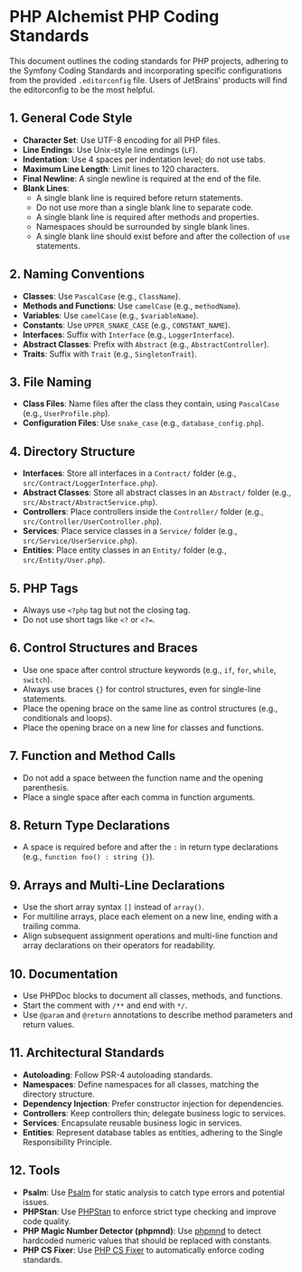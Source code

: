 # PHP Alchemist PHP Coding Standards

This document outlines the coding standards for PHP projects, adhering to the Symfony Coding Standards and incorporating
specific configurations from the provided `.editorconfig` file. Users of JetBrains' products will find the editorconfig 
to be the most helpful.

## **1. General Code Style**

- **Character Set**: Use UTF-8 encoding for all PHP files.
- **Line Endings**: Use Unix-style line endings (`LF`).
- **Indentation**: Use 4 spaces per indentation level; do not use tabs.
- **Maximum Line Length**: Limit lines to 120 characters.
- **Final Newline**: A single newline is required at the end of the file.
- **Blank Lines**:
    - A single blank line is required before return statements.
    - Do not use more than a single blank line to separate code.
    - A single blank line is required after methods and properties.
    - Namespaces should be surrounded by single blank lines.
    - A single blank line should exist before and after the collection of `use` statements.

## **2. Naming Conventions**

- **Classes**: Use `PascalCase` (e.g., `ClassName`).
- **Methods and Functions**: Use `camelCase` (e.g., `methodName`).
- **Variables**: Use `camelCase` (e.g., `$variableName`).
- **Constants**: Use `UPPER_SNAKE_CASE` (e.g., `CONSTANT_NAME`).
- **Interfaces**: Suffix with `Interface` (e.g., `LoggerInterface`).
- **Abstract Classes**: Prefix with `Abstract` (e.g., `AbstractController`).
- **Traits**: Suffix with `Trait` (e.g., `SingletonTrait`).

## **3. File Naming**

- **Class Files**: Name files after the class they contain, using `PascalCase` (e.g., `UserProfile.php`).
- **Configuration Files**: Use `snake_case` (e.g., `database_config.php`).

## **4. Directory Structure**

- **Interfaces**: Store all interfaces in a `Contract/` folder (e.g., `src/Contract/LoggerInterface.php`).
- **Abstract Classes**: Store all abstract classes in an `Abstract/` folder (e.g., `src/Abstract/AbstractService.php`).
- **Controllers**: Place controllers inside the `Controller/` folder (e.g., `src/Controller/UserController.php`).
- **Services**: Place service classes in a `Service/` folder (e.g., `src/Service/UserService.php`).
- **Entities**: Place entity classes in an `Entity/` folder (e.g., `src/Entity/User.php`).

## **5. PHP Tags**

- Always use `<?php` tag but not the closing tag.
- Do not use short tags like `<?` or `<?=`.

## **6. Control Structures and Braces**

- Use one space after control structure keywords (e.g., `if`, `for`, `while`, `switch`).
- Always use braces `{}` for control structures, even for single-line statements.
- Place the opening brace on the same line as control structures (e.g., conditionals and loops).
- Place the opening brace on a new line for classes and functions.

## **7. Function and Method Calls**

- Do not add a space between the function name and the opening parenthesis.
- Place a single space after each comma in function arguments.

## **8. Return Type Declarations**

- A space is required before and after the `:` in return type declarations (e.g., `function foo() : string {}`).

## **9. Arrays and Multi-Line Declarations**

- Use the short array syntax `[]` instead of `array()`.
- For multiline arrays, place each element on a new line, ending with a trailing comma.
- Align subsequent assignment operations and multi-line function and array declarations on their operators for readability.

## **10. Documentation**

- Use PHPDoc blocks to document all classes, methods, and functions.
- Start the comment with `/**` and end with `*/`.
- Use `@param` and `@return` annotations to describe method parameters and return values.

## **11. Architectural Standards**

- **Autoloading**: Follow PSR-4 autoloading standards.
- **Namespaces**: Define namespaces for all classes, matching the directory structure.
- **Dependency Injection**: Prefer constructor injection for dependencies.
- **Controllers**: Keep controllers thin; delegate business logic to services.
- **Services**: Encapsulate reusable business logic in services.
- **Entities**: Represent database tables as entities, adhering to the Single Responsibility Principle.

## **12. Tools**

- **Psalm**: Use [Psalm](https://psalm.dev/) for static analysis to catch type errors and potential issues.
- **PHPStan**: Use [PHPStan](https://phpstan.org/) to enforce strict type checking and improve code quality.
- **PHP Magic Number Detector (phpmnd)**: Use [phpmnd](https://github.com/povils/phpmnd) to detect hardcoded numeric values that should be replaced with constants.
- **PHP CS Fixer**: Use [PHP CS Fixer](https://cs.symfony.com/) to automatically enforce coding standards.